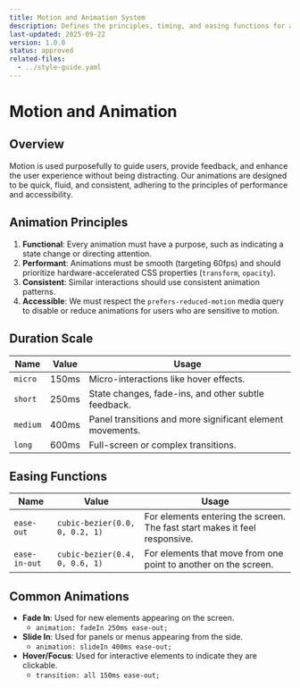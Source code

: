 ```yaml
---
title: Motion and Animation System
description: Defines the principles, timing, and easing functions for animations in the Beer Game simulation.
last-updated: 2025-09-22
version: 1.0.0
status: approved
related-files:
  - ../style-guide.yaml
---
```


# Motion and Animation

## Overview
Motion is used purposefully to guide users, provide feedback, and enhance the user experience without being distracting. Our animations are designed to be quick, fluid, and consistent, adhering to the principles of performance and accessibility.

## Animation Principles

1.  **Functional**: Every animation must have a purpose, such as indicating a state change or directing attention.
2.  **Performant**: Animations must be smooth (targeting 60fps) and should prioritize hardware-accelerated CSS properties (`transform`, `opacity`).
3.  **Consistent**: Similar interactions should use consistent animation patterns.
4.  **Accessible**: We must respect the `prefers-reduced-motion` media query to disable or reduce animations for users who are sensitive to motion.

## Duration Scale

| Name | Value | Usage |
|---|---|---|
| `micro` | 150ms | Micro-interactions like hover effects. |
| `short` | 250ms | State changes, fade-ins, and other subtle feedback. |
| `medium` | 400ms | Panel transitions and more significant element movements. |
| `long` | 600ms | Full-screen or complex transitions. |

## Easing Functions

| Name | Value | Usage |
|---|---|---|
| `ease-out` | `cubic-bezier(0.0, 0, 0.2, 1)` | For elements entering the screen. The fast start makes it feel responsive. |
| `ease-in-out` | `cubic-bezier(0.4, 0, 0.6, 1)` | For elements that move from one point to another on the screen. |

## Common Animations

- **Fade In**: Used for new elements appearing on the screen.
  - `animation: fadeIn 250ms ease-out;`
- **Slide In**: Used for panels or menus appearing from the side.
  - `animation: slideIn 400ms ease-out;`
- **Hover/Focus**: Used for interactive elements to indicate they are clickable.
  - `transition: all 150ms ease-out;`
